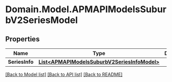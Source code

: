 # Domain.Model.APMAPIModelsSuburbV2SeriesModel
## Properties

Name | Type | Description | Notes
------------ | ------------- | ------------- | -------------
**SeriesInfo** | [**List&lt;APMAPIModelsSuburbV2SeriesInfoModel&gt;**](APMAPIModelsSuburbV2SeriesInfoModel.md) |  | [optional] 

[[Back to Model list]](../README.md#documentation-for-models) [[Back to API list]](../README.md#documentation-for-api-endpoints) [[Back to README]](../README.md)

